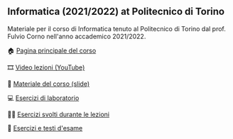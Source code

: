 ## Informatica (2021/2022) at Politecnico di Torino

Materiale per il corso di Informatica tenuto al Politecnico di Torino dal prof. Fulvio Corno nell'anno accademico 2021/2022.

🏠 [Pagina principale del corso](http://bit.ly/polito-informatica)

🎞️ [Video lezioni (YouTube)](https://youtube.com/playlist?list=PLqRTLlwsxDL_O2e73lHQvJyucwpcMQUnO)

📘 [Materiale del corso (slide)](https://github.com/polito-info-2021/Materiale)

💻 [Esercizi di laboratorio](https://github.com/polito-info-2021/Materiale)

👨‍🏫 [Esercizi svolti durante le lezioni](https://github.com/polito-info-2021/Settimane)

🔢 [Esercizi e testi d'esame](https://github.com/polito-info-2021/Esempi-esame)
